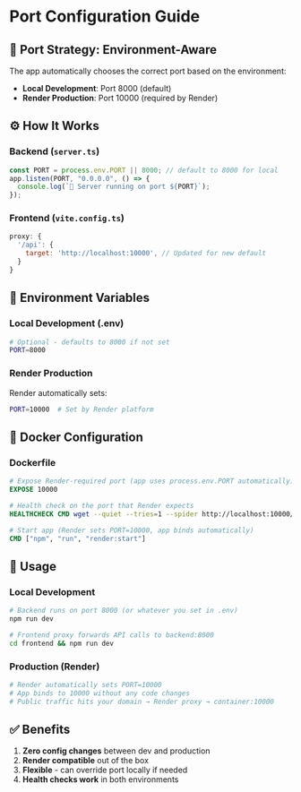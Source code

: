 # Port Configuration Guide

## 🎯 Port Strategy: Environment-Aware

The app automatically chooses the correct port based on the environment:

- **Local Development**: Port 8000 (default)
- **Render Production**: Port 10000 (required by Render)

## ⚙️ How It Works

### Backend (`server.ts`)
```javascript
const PORT = process.env.PORT || 8000; // default to 8000 for local
app.listen(PORT, "0.0.0.0", () => {
  console.log(`🚀 Server running on port ${PORT}`);
});
```

### Frontend (`vite.config.ts`)
```javascript
proxy: {
  '/api': {
    target: 'http://localhost:10000', // Updated for new default
  }
}
```

## 🔧 Environment Variables

### Local Development (.env)
```bash
# Optional - defaults to 8000 if not set
PORT=8000
```

### Render Production
Render automatically sets:
```bash
PORT=10000  # Set by Render platform
```

## 🐳 Docker Configuration

### Dockerfile
```dockerfile
# Expose Render-required port (app uses process.env.PORT automatically)
EXPOSE 10000

# Health check on the port that Render expects
HEALTHCHECK CMD wget --quiet --tries=1 --spider http://localhost:10000/health || exit 1

# Start app (Render sets PORT=10000, app binds automatically)
CMD ["npm", "run", "render:start"]
```

## 🚀 Usage

### Local Development
```bash
# Backend runs on port 8000 (or whatever you set in .env)
npm run dev

# Frontend proxy forwards API calls to backend:8000
cd frontend && npm run dev
```

### Production (Render)
```bash
# Render automatically sets PORT=10000
# App binds to 10000 without any code changes
# Public traffic hits your domain → Render proxy → container:10000
```

## ✅ Benefits

1. **Zero config changes** between dev and production
2. **Render compatible** out of the box
3. **Flexible** - can override port locally if needed
4. **Health checks work** in both environments
